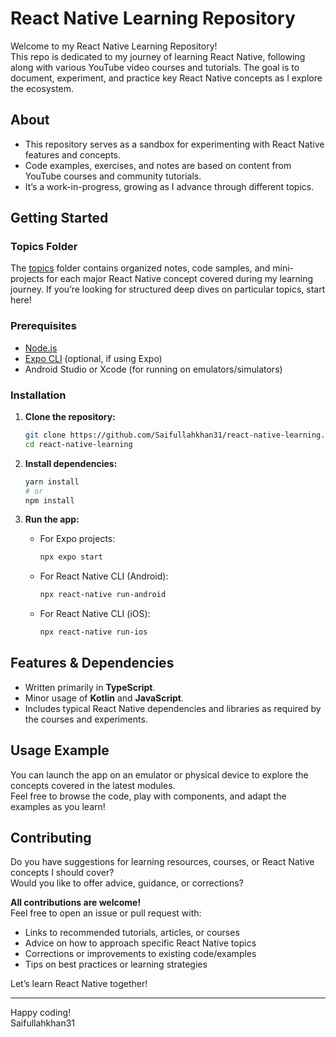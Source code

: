 # React Native Learning Repository

Welcome to my React Native Learning Repository!  
This repo is dedicated to my journey of learning React Native, following along with various YouTube video courses and tutorials. The goal is to document, experiment, and practice key React Native concepts as I explore the ecosystem.

## About

- This repository serves as a sandbox for experimenting with React Native features and concepts.
- Code examples, exercises, and notes are based on content from YouTube courses and community tutorials.
- It’s a work-in-progress, growing as I advance through different topics.

## Getting Started

### Topics Folder

The [topics](https://github.com/Saifullahkhan31/react-native-learning/tree/main/topics) folder contains organized notes, code samples, and mini-projects for each major React Native concept covered during my learning journey. If you’re looking for structured deep dives on particular topics, start here!

### Prerequisites

- [Node.js](https://nodejs.org/)
- [Expo CLI](https://docs.expo.dev/get-started/installation/) (optional, if using Expo)
- Android Studio or Xcode (for running on emulators/simulators)

### Installation

1. **Clone the repository:**
   ```sh
   git clone https://github.com/Saifullahkhan31/react-native-learning.git
   cd react-native-learning
   ```

2. **Install dependencies:**
   ```sh
   yarn install
   # or
   npm install
   ```

3. **Run the app:**
   - For Expo projects:
     ```sh
     npx expo start
     ```
   - For React Native CLI (Android):
     ```sh
     npx react-native run-android
     ```
   - For React Native CLI (iOS):
     ```sh
     npx react-native run-ios
     ```

## Features & Dependencies

- Written primarily in **TypeScript**.
- Minor usage of **Kotlin** and **JavaScript**.
- Includes typical React Native dependencies and libraries as required by the courses and experiments.

## Usage Example

You can launch the app on an emulator or physical device to explore the concepts covered in the latest modules.  
Feel free to browse the code, play with components, and adapt the examples as you learn!

## Contributing

Do you have suggestions for learning resources, courses, or React Native concepts I should cover?  
Would you like to offer advice, guidance, or corrections?

**All contributions are welcome!**  
Feel free to open an issue or pull request with:

- Links to recommended tutorials, articles, or courses
- Advice on how to approach specific React Native topics
- Corrections or improvements to existing code/examples
- Tips on best practices or learning strategies

Let’s learn React Native together!

---

Happy coding!  
Saifullahkhan31
